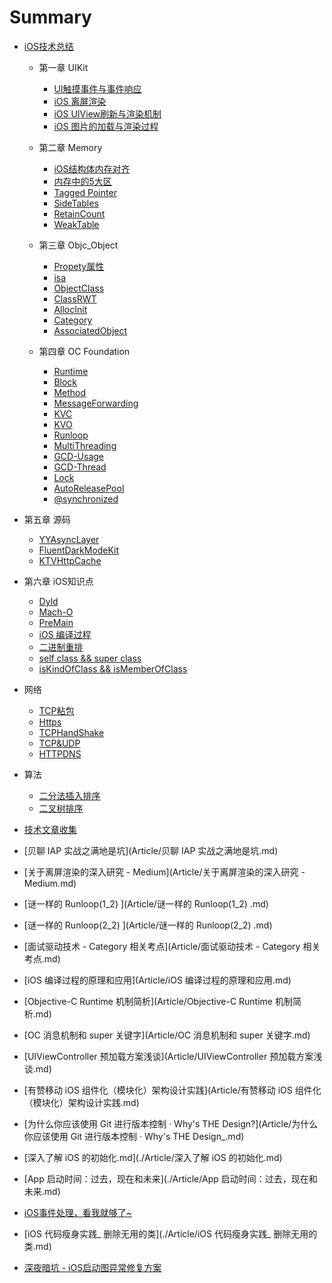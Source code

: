# Summary

* [iOS技术总结](iOS/ReadME.md)

  * 第一章 UIKit

    * [UI触摸事件与事件响应](iOS/UIKit/UIResponder.md)
    * [iOS 离屏渲染](iOS/UIKit/UIOffScreenRendering.md)
    * [iOS UIView刷新与渲染机制](iOS/UIKit/UIViewRender.md)
    * [iOS 图片的加载与渲染过程](iOS/UIKit/UIImageRender.md)
  * 第二章 Memory
  
    * [iOS结构体内存对齐](iOS/Memory/StructMemoryAligned.md)
    * [内存中的5大区](iOS/Memory/MemoryFiveMainSection.md)
    * [Tagged Pointer](iOS/Memory/TaggedPointer.md)
    * [SideTables](iOS/Memory/SideTables.md)
    * [RetainCount](iOS/Memory/RetainCount.md)
    * [WeakTable](iOS/Memory/WeakTable.md)
  * 第三章 Objc_Object

    * [Propety属性](iOS/Objc_Object/Property.md) 
    * [isa](iOS/Objc_Object/isa.md)
    * [ObjectClass](iOS/Objc_Object/ObjectClass.md)
    * [ClassRWT](iOS/Objc_Object/ClassRWT.md)
    * [AllocInit](iOS/Objc_Object/OCAllocInit.md)
    * [Category](iOS/Objc_Object/Category.md)
    * [AssociatedObject](iOS/Objc_Object/AssociatedObject.md)
  * 第四章 OC Foundation
    * [Runtime](iOS/OCFoundation/Runtime.md)
    * [Block](iOS/OCFoundation/Block.md)
    * [Method](iOS/OCFoundation/Method.md)
    * [MessageForwarding](iOS/OCFoundation/MessageForwarding.md)
    * [KVC](iOS/OCFoundation/KVC.md)
    * [KVO](iOS/OCFoundation/KVO.md)
    * [Runloop](iOS/OCFoundation/Runloop.md)
    * [MultiThreading](iOS/OCFoundation/MultiThreading.md)
    * [GCD-Usage](iOS/OCFoundation/GCDUsage.md)
    * [GCD-Thread](iOS/OCFoundation/GCDThread.md)
    * [Lock](iOS/OCFoundation/Lock.md)
    * [AutoReleasePool](iOS/OCFoundation/AutoReleasePool.md)
    * [@synchronized](iOS/OCFoundation/@synchronized.md)
  
* 第五章 源码
  
    * [YYAsyncLayer](iOS/SourceCode/YYASyncLayer.md)
    * [FluentDarkModeKit ](iOS/SourceCode/FluentDarkModeKit.md)
    * [KTVHttpCache](iOS/SourceCode/KTVHttpCache.md)
    
* 第六章 iOS知识点
    * [Dyld](iOS/Knowledge/Dyld.md)
    * [Mach-O](iOS/Knowledge/MachO.md)
    * [PreMain](iOS/Knowledge/PreMain.md)
    * [iOS 编译过程](iOS/Knowledge/Complie.md)
    * [二进制重排](iOS/Knowledge/BinaryOrder.md)
    * [self class && super class](./iOS/Knowledge/RuntimeSuper.md)
    * [isKindOfClass && isMemberOfClass](./iOS/Knowledge/RuntimeCls.md)


* 网络
  
    * [TCP粘包](Network/TCPMessageFrame.md)
    * [Https](Network/Https.md)
    * [TCPHandShake](Network/TCPHandShake.md)
    * [TCP&UDP](Network/TCPUDP.md)
    * [HTTPDNS](./Network/HTTPDNS.md)
* 算法

    * [二分法插入排序](./Algorithm/BinaryInsertSort.md)
    * [二叉树排序](./Algorithm/BinarySort.md)



-  [技术文章收集](Article/ReadME.md)

  - [贝聊 IAP 实战之满地是坑](Article/贝聊 IAP 实战之满地是坑.md)

  - [关于离屏渲染的深入研究  - Medium](Article/关于离屏渲染的深入研究  - Medium.md)

  - [谜一样的 Runloop(1_2) ](Article/谜一样的 Runloop(1_2) .md)

  - [谜一样的 Runloop(2_2) ](Article/谜一样的 Runloop(2_2) .md)

  - [面试驱动技术 - Category 相关考点](Article/面试驱动技术 - Category 相关考点.md)

  - [iOS 编译过程的原理和应用](Article/iOS 编译过程的原理和应用.md)

  - [Objective-C Runtime 机制简析](Article/Objective-C Runtime 机制简析.md)

  - [OC 消息机制和 super 关键字](Article/OC 消息机制和 super 关键字.md)

  - [UIViewController 预加载方案浅谈](Article/UIViewController 预加载方案浅谈.md)

  - [有赞移动 iOS 组件化（模块化）架构设计实践](Article/有赞移动 iOS 组件化（模块化）架构设计实践.md)

  - [为什么你应该使用 Git 进行版本控制 · Why's THE Design?](Article/为什么你应该使用 Git 进行版本控制 · Why's THE Design_.md)

  - [深入了解 iOS 的初始化.md](./Article/深入了解 iOS 的初始化.md)

  - [App 启动时间：过去，现在和未来](./Article/App 启动时间：过去，现在和未来.md)

  - [iOS事件处理，看我就够了~](./Article/iOSUIResponderChain.md)

  - [iOS 代码瘦身实践_ 删除无用的类](./Article/iOS 代码瘦身实践_ 删除无用的类.md)

  - [深夜暗坑 - iOS启动图异常修复方案](./Article/iOSLaunchScreenBug.md)

    

  




